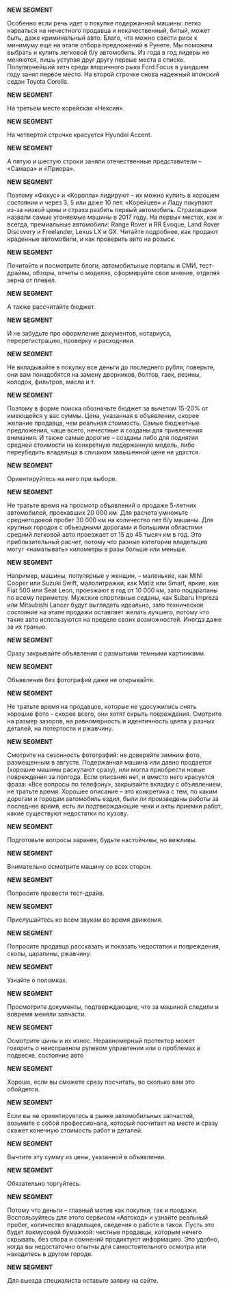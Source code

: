 **NEW SEGMENT**

 Особенно если речь идет о покупке подержанной машины: легко нарваться на нечестного продавца и некачественный, битый, может быть, даже криминальный авто. Благо, что можно свести риск к минимуму еще на этапе отбора предложений в Рунете. Мы поможем выбрать и купить легковой б/у автомобиль. Из года в год лидеры не меняются, лишь уступая друг другу первые места в списке. Популярнейший хетч среди вторичного рыка Ford Focus в ушедшем году занял первое место. На второй строчке снова надежный японский седан Toyota Corolla.

**NEW SEGMENT**

 На третьем месте корейская «Нексия».

**NEW SEGMENT**

 На четвертой строчке красуется Hyundai Accent.

**NEW SEGMENT**

 А пятую и шестую строки заняли отечественные представители – «Самара» и «Приора».

**NEW SEGMENT**

 Поэтому «Фокус» и «Королла» лидируют – их можно купить в хорошем состоянии и через 3, 5 или даже 10 лет. «Корейцев» и Ладу покупают из-за низкой цены и страха разбить первый автомобиль. Страховщики назвали самые угоняемые машины в 2017 году. На первых местах, как и всегда, премиальные автомобили: Range Rover и RR Evoque, Land Rover Discovery и Freelander, Lexus LX и GX. Читайте подробнее, как продают краденные автомобили, и как проверить авто на розыск.

**NEW SEGMENT**

 Почитайте и посмотрите блоги, автомобильные порталы и СМИ, тест-драйвы, обзоры, отчеты о моделях, сформируйте свое мнение, отделяя зерна от плевел.

**NEW SEGMENT**

 А также рассчитайте бюджет.

**NEW SEGMENT**

 И не забудьте про оформление документов, нотариуса, перерегистрацию, проверку и расходники.

**NEW SEGMENT**

 Не вкладывайте в покупку все деньги до последнего рубля, поверьте, они вам понадобятся на замену дворников, болтов, гаек, резины, колодок, фильтров, масла и т.

**NEW SEGMENT**

 Поэтому в форме поиска обозначьте бюджет за вычетом 15-20% от имеющейся у вас суммы. Цена, указанная в объявлении, скорее желание продавца, чем реальная стоимость. Самые бюджетные предложения, чаще всего, нечестные и созданы для привлечения внимания. И также самые дорогие – созданы либо для поднятия средней стоимости на конкретную подержанную модель, либо переубедить владельца в слишком завышенной цене не удастся.

**NEW SEGMENT**

 Ориентируйтесь на него при выборе.

**NEW SEGMENT**

 Не тратьте время на просмотр объявлений о продаже 5-летних автомобилей, проехавших 20 000 км. Для расчета умножьте среднегодовой пробег 30 000 км на количество лет б/у машины. Для крупных городов с объездными дорогами и большими областями средний легковой авто проезжает от 15 до 45 тысяч км в год. Это приблизительный расчет, потому что разные категории владельцев могут «наматывать» километры в разы больше или меньше.

**NEW SEGMENT**

 Например, машины, популярные у женщин, – маленькие, как MINI Cooper или Suzuki Swift, малолитражки, как Matiz или Smart, яркие, как Fiat 500 или Seat Leon, проезжают в год от 10 000 км, зато поцарапаны по всему периметру. Мужские спортивные седаны, как Subaru Impreza или Mitsubishi Lancer будут выглядеть идеально, зато техническое состояние на этапе продажи оставляет желать лучшего, потому что такие авто используются на пределе своих возможностей. Иногда даже за их гранью.

**NEW SEGMENT**

 Сразу закрывайте объявления с размытыми темными картинками.

**NEW SEGMENT**

 Объявления без фотографий даже не открывайте.

**NEW SEGMENT**

 Не тратьте время на продавцов, которые не удосужились снять хорошие фото – скорее всего, они хотят скрыть повреждения. Смотрите на размер зазоров, на равномерность и идентичность цвета у разных деталей, на потертости и ржавчину.

**NEW SEGMENT**

 Смотрите на сезонность фотографий: не доверяйте зимним фото, размещенным в августе. Подержанная машина или давно продается (хорошие машины раскупают сразу), или могла приобрести новые повреждения за полгода. Если описания нет, и вместо него красуется фраза: «Все вопросы по телефону», закрывайте вкладку с объявлением, не тратьте время. Хорошее описание – это конкретика с тем, по каким дорогам и городам автомобиль ездил, были ли произведены работы за последнее время, есть ли подтверждающие чеки и акты приемки работ, какие существуют недостатки по кузову.

**NEW SEGMENT**

 Подготовьте вопросы заранее, будьте настойчивы, но вежливы.

**NEW SEGMENT**

 Внимательно осмотрите машину со всех сторон.

**NEW SEGMENT**

 Попросите провести тест-драйв.

**NEW SEGMENT**

 Прислушайтесь ко всем звукам во время движения.

**NEW SEGMENT**

 Попросите продавца рассказать и показать недостатки и повреждения, сколы, царапины, ржавчину.

**NEW SEGMENT**

 Узнайте о поломках.

**NEW SEGMENT**

 Просмотрите документы, подтверждающие, что за машиной следили и вовремя меняли запчасти.

**NEW SEGMENT**

 Осмотрите шины и их износ. Неравномерный протектор может говорить о неисправном рулевом управлении или о проблемах в подвеске. состояние авто


**NEW SEGMENT**

 Хорошо, если вы сможете сразу посчитать, во сколько вам это обойдется.

**NEW SEGMENT**

 Если вы не ориентируетесь в рынке автомобильных запчастей, возьмите с собой профессионала, который посчитает на месте и сразу скажет конечную стоимость работ и деталей.

**NEW SEGMENT**

 Вычтите эту сумму из цены, указанной в объявлении.

**NEW SEGMENT**

 Обязательно торгуйтесь.

**NEW SEGMENT**

 Потому что деньги – главный мотив как покупки, так и продажи. Воспользуйтесь для этого сервисом «Автокод» и узнайте реальный пробег, количество владельцев, сведения о работе в такси. Пусть это будет лакмусовой бумажкой: честные продавцы, которым нечего скрывать, без спора и сомнений продиктуют информацию. Это удобно, когда вы недостаточно опытны для самостоятельного осмотра или находитесь в другом городе.

**NEW SEGMENT**

 Для выезда специалиста оставьте заявку на сайте.

